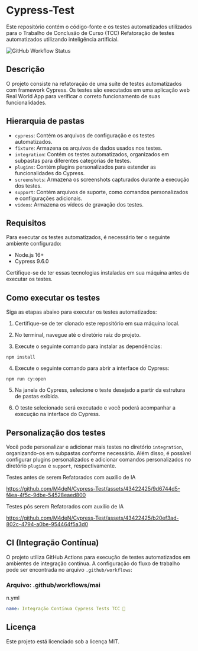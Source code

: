 # Cypress-Test

Este repositório contém o código-fonte e os testes automatizados utilizados para o Trabalho de Conclusão de Curso (TCC) Refatoração de testes automatizados utilizando inteligência artificial.

![GitHub Workflow Status](https://img.shields.io/github/actions/workflow/status/M4deN/Cypress-Test/ci.yml?label=Test%20Workflows&logo=Cypress&style=for-the-badge)

## Descrição

O projeto consiste na refatoração de uma suíte de testes automatizados com framework Cypress. Os testes são executados em uma aplicação web Real World App para verificar o correto funcionamento de suas funcionalidades.

## Hierarquia de pastas

- `cypress`: Contém os arquivos de configuração e os testes automatizados.
- `fixture`: Armazena os arquivos de dados usados nos testes.
- `integration`: Contém os testes automatizados, organizados em subpastas para diferentes categorias de testes.
- `plugins`: Contém plugins personalizados para estender as funcionalidades do Cypress.
- `screenshots`: Armazena os screenshots capturados durante a execução dos testes.
- `support`: Contém arquivos de suporte, como comandos personalizados e configurações adicionais.
- `videos`: Armazena os vídeos de gravação dos testes.

## Requisitos

Para executar os testes automatizados, é necessário ter o seguinte ambiente configurado:

- Node.js 16+
- Cypress 9.6.0 

Certifique-se de ter essas tecnologias instaladas em sua máquina antes de executar os testes.

## Como executar os testes

Siga as etapas abaixo para executar os testes automatizados:

1. Certifique-se de ter clonado este repositório em sua máquina local.

2. No terminal, navegue até o diretório raiz do projeto.

3. Execute o seguinte comando para instalar as dependências:

```shell
npm install
```

4. Execute o seguinte comando para abrir a interface do Cypress:

```shell
npm run cy:open
```

5. Na janela do Cypress, selecione o teste desejado a partir da estrutura de pastas exibida.

6. O teste selecionado será executado e você poderá acompanhar a execução na interface do Cypress.

## Personalização dos testes

Você pode personalizar e adicionar mais testes no diretório `integration`, organizando-os em subpastas conforme necessário. Além disso, é possível configurar plugins personalizados e adicionar comandos personalizados no diretório `plugins` e `support`, respectivamente.

Testes antes de serem Refatorados com auxilio de IA


https://github.com/M4deN/Cypress-Test/assets/43422425/9d6744d5-f4ea-4f5c-9dbe-54528eaed800


Testes pós serem Refatorados com auxilio de IA


https://github.com/M4deN/Cypress-Test/assets/43422425/b20ef3ad-802c-4794-a0be-954464f5a3d0


## CI (Integração Contínua)

O projeto utiliza GitHub Actions para execução de testes automatizados em ambientes de integração contínua. A configuração do fluxo de trabalho pode ser encontrada no arquivo `.github/workflows`:

### Arquivo: .github/workflows/mai

n.yml

```yaml
name: Integração Contínua Cypress Tests TCC 🧪
```

## Licença

Este projeto está licenciado sob a licença MIT.
